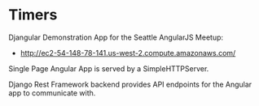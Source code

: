 Timers
======

Djangular Demonstration App for the Seattle AngularJS Meetup:
* http://ec2-54-148-78-141.us-west-2.compute.amazonaws.com/

Single Page Angular App is served by a SimpleHTTPServer.

Django Rest Framework backend provides API endpoints for the Angular app to communicate with.
